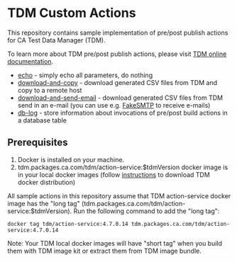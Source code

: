 # TDM Custom Actions

This repository contains sample implementation of pre/post publish actions for CA Test Data Manager (TDM).

To learn more about TDM pre/post publish actions, please visit 
[TDM online documentation](https://docops.ca.com/ca-test-data-manager/4-7/en/ca-test-data-manager-portal-in-linux/tdm-rest-actionservice-container).

   * [echo](echo/README.md) - simply echo all parameters, do nothing
   * [download-and-copy](download-and-copy/README.md) - download generated CSV files from TDM and copy to a remote host
   * [download-and-send-email](download-and-send-email/README.md) - download generated CSV files from TDM send in an e-mail (you can use e.g. [FakeSMTP](http://nilhcem.com/FakeSMTP/)
to receive e-mails)
   * [db-log](db-log/README.md) - store information about invocations of pre/post build actions in a database table
   
## Prerequisites
   1. Docker is installed on your machine.
   1. tdm.packages.ca.com/tdm/action-service:$tdmVersion docker image is in your local docker images (follow 
   [instructions](https://docops.ca.com/ca-test-data-manager/4-7/en/ca-test-data-manager-portal-in-linux/install-tdm-portal-in-linux)
    to download TDM docker distribution)

All sample actions in this repository assume that TDM action-service docker image has the "long tag" 
(tdm.packages.ca.com/tdm/action-service:$tdmVersion). Run the following command to add the "long tag":

`docker tag tdm/action-service:4.7.0.14 tdm.packages.ca.com/tdm/action-service:4.7.0.14`

Note: Your TDM local docker images will have "short tag" when you build them with TDM image kit or extract them from 
TDM image bundle.
 
   
